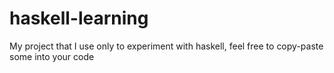 # haskell-learning
My project that I use only to experiment with haskell, feel free to copy-paste some into your code
